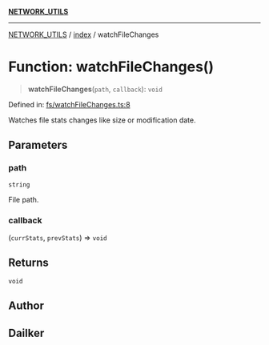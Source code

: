 [**NETWORK_UTILS**](../../README.md)

***

[NETWORK_UTILS](../../README.md) / [index](../README.md) / watchFileChanges

# Function: watchFileChanges()

> **watchFileChanges**(`path`, `callback`): `void`

Defined in: [fs/watchFileChanges.ts:8](https://github.com/dailker/everyutil/blob/26e2bb73429918cf0d08899e9efd90b82a42c92e/src/fs/watchFileChanges.ts#L8)

Watches file stats changes like size or modification date.

## Parameters

### path

`string`

File path.

### callback

(`currStats`, `prevStats`) => `void`

## Returns

`void`

## Author

## Dailker
